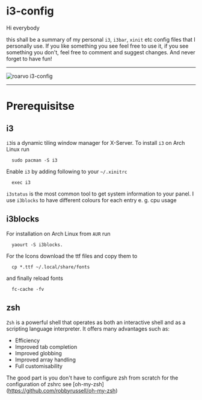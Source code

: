 # i3-config

Hi everybody

this shall be a summary of my personal `i3`, `i3bar`, `xinit` etc config files that I personally use.
If you like something you see feel free to use it, if you see something you don't, feel free to comment
and suggest changes. And never forget to have fun!

***
![roarvo i3-config](https://raw.github.com/roarvo/i3-config/master/Screenshot2016-04-0711:58:00.png "roarvo i3-config")
***

# Prerequisitse

## i3

`i3`is a dynamic tiling window manager for X-Server. To install `i3` on Arch Linux run
```shell
  sudo pacman -S i3
```
Enable `i3` by adding following to your `~/.xinitrc`
```shell
  exec i3
```

`i3status` is the most common tool to get system information to your panel. I use `i3blocks` to have different colours for each entry e. g. cpu usage

## i3blocks

For installation on Arch Linux from `AUR` run
```shell
  yaourt -S i3blocks.
```
For the Icons download the ttf files and copy them to
```shell
  cp *.ttf ~/.local/share/fonts
```
and finally reload fonts
```shell
  fc-cache -fv
```

## zsh

`Zsh` is a powerful shell that operates as both an interactive shell and as a scripting language interpreter. It offers many advantages such as:

- Efficiency
- Improved tab completion
- Improved globbing
- Improved array handling
- Full customisability

The good part is you don't have to configure zsh from scratch for the configuration of zshrc see [oh-my-zsh] (https://github.com/robbyrussell/oh-my-zsh)

